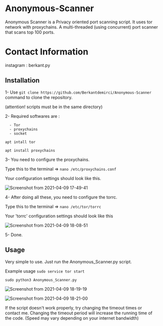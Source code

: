 # Anonymous-Scanner
Anonymous Scanner is a Privacy oriented port scanning script. It uses tor network with proxychains. A multi-threaded (using concurrent) port scanner that scans top 100 ports.

# Contact Information
  instagram : berkant.py
  
## Installation 

1- Use `git clone https://github.com/Berkantdemirci/Anonymous-Scanner` command to clone the repository.

(attention! scripts must be in the same directory)

2- Required softwares are :

      - Tor
      - proxychains
      - socket
      
  `apt intall tor`
  
  `apt install proxychains`
  
3- You need to configure the proxychains.

Type this to the terminal => `nano /etc/proxychains.conf`

Your configuration settings should look like this.

 ![Screenshot from 2021-04-09 17-49-41](https://user-images.githubusercontent.com/58151582/114198445-febffa00-995b-11eb-90d5-b8428f2ff080.png)

4- After doing all these, you need to configure the torrc.

Type this to the terminal => `nano /etc/tor/torrc`

Your 'torrc' configuration settings should look like this

![Screenshot from 2021-04-09 18-08-51](https://user-images.githubusercontent.com/58151582/114201506-f0bfa880-995e-11eb-9e7d-74557e1b8131.png)

5- Done.

## Usage

Very simple to use. Just run the Anonymous_Scanner.py script.

Example usage 
`sudo service tor start`

`sudo python3 Anonymous_Scanner.py`

![Screenshot from 2021-04-09 18-19-19](https://user-images.githubusercontent.com/58151582/114202813-3f217700-9960-11eb-80fb-70b8fbb6f115.png)

![Screenshot from 2021-04-09 18-21-00](https://user-images.githubusercontent.com/58151582/114202953-611af980-9960-11eb-99c6-d0bfd9ac2ad5.png)

If the script doesn't work properly, try changing the timeout times or contact me. Changing the timeout period will increase the running time of the code. (Speed may vary depending on your internet bandwidth)

